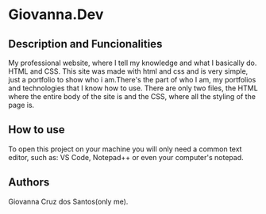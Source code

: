 <h1>Giovanna.Dev</h1>

<h2>Description and Funcionalities</h2>

My professional website, where I tell my knowledge and what I basically do. HTML and CSS.
This site was made with html and css and is very simple, just a portfolio to show who i am.There's the part of who I am, my portfolios and technologies that I know how to use.
There are only two files, the HTML where the entire body of the site is and the CSS, where all the styling of the page is.

<h2>How to use</h2>

To open this project on your machine you will only need a common text editor, such as: VS Code, Notepad++ or even your computer's notepad.

<h2>Authors</h2>
Giovanna Cruz dos Santos(only me).
